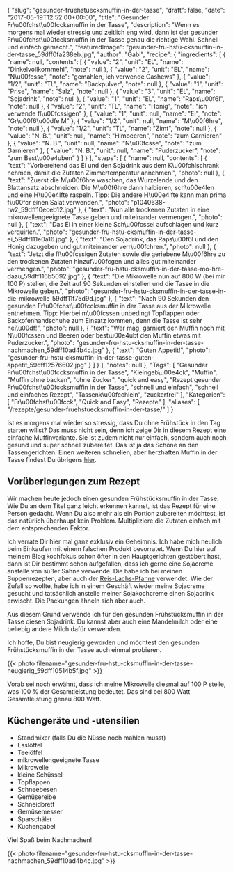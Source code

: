 {
    "slug": "gesunder-fruehstuecksmuffin-in-der-tasse",
    "draft": false,
    "date": "2017-05-19T12:52:00+00:00",
    "title": "Gesunder Fr\u00fchst\u00fccksmuffin in der Tasse",
    "description": "Wenn es morgens mal wieder stressig und zeitlich eng wird, dann ist der gesunder Fr\u00fchst\u00fccksmuffin in der Tasse genau die richtige Wahl. Schnell und einfach gemacht.",
    "featuredImage": "gesunder-fru-hstu-cksmuffin-in-der-tasse_59dff0fa238eb.jpg",
    "author": "Gabi",
    "recipe": {
        "ingredients": [
            {
                "name": null,
                "contents": [
                    {
                        "value": "2",
                        "unit": "EL",
                        "name": "Dinkelvollkornmehl",
                        "note": null
                    },
                    {
                        "value": "2",
                        "unit": "EL",
                        "name": "N\u00fcsse",
                        "note": "gemahlen, ich verwende Cashews"
                    },
                    {
                        "value": "1\/2",
                        "unit": "TL",
                        "name": "Backpulver",
                        "note": null
                    },
                    {
                        "value": "1",
                        "unit": "Prise",
                        "name": "Salz",
                        "note": null
                    },
                    {
                        "value": "3",
                        "unit": "EL",
                        "name": "Sojadrink",
                        "note": null
                    },
                    {
                        "value": "1",
                        "unit": "EL",
                        "name": "Raps\u00f6l",
                        "note": null
                    },
                    {
                        "value": "2",
                        "unit": "TL",
                        "name": "Honig",
                        "note": "ich verwende fl\u00fcssigen"
                    },
                    {
                        "value": "1",
                        "unit": null,
                        "name": "Ei",
                        "note": "Gr\u00f6\u00dfe M"
                    },
                    {
                        "value": "1\/2",
                        "unit": null,
                        "name": "M\u00f6hre",
                        "note": null
                    },
                    {
                        "value": "1\/2",
                        "unit": "TL",
                        "name": "Zimt",
                        "note": null
                    },
                    {
                        "value": "N. B.",
                        "unit": null,
                        "name": "Himbeeren",
                        "note": "zum Garnieren"
                    },
                    {
                        "value": "N. B.",
                        "unit": null,
                        "name": "N\u00fcsse",
                        "note": "zum Garnieren"
                    },
                    {
                        "value": "N. B.",
                        "unit": null,
                        "name": "Puderzucker",
                        "note": "zum Best\u00e4uben"
                    }
                ]
            }
        ],
        "steps": [
            {
                "name": null,
                "contents": [
                    {
                        "text": "Vorbereitend das Ei und den Sojadrink aus dem K\u00fchlschrank nehmen, damit die Zutaten Zimmertemperatur annehmen.",
                        "photo": null
                    },
                    {
                        "text": "Zuerst die M\u00f6hre waschen, das Wurzelende und den Blattansatz abschneiden. Die M\u00f6hre dann halbieren, sch\u00e4len und eine H\u00e4lfte raspeln. Tipp: Die andere H\u00e4lfte kann man prima f\u00fcr einen Salat verwenden.",
                        "photo": "p1040638-rw2_59dff10eceb12.jpg"
                    },
                    {
                        "text": "Nun alle trockenen Zutaten in eine mikrowellengeeignete Tasse geben und miteinander vermengen.",
                        "photo": null
                    },
                    {
                        "text": "Das Ei in einer kleine Sch\u00fcssel aufschlagen und kurz verquirlen.",
                        "photo": "gesunder-fru-hstu-cksmuffin-in-der-tasse-ei_59dff111e0a16.jpg"
                    },
                    {
                        "text": "Den Sojadrink, das Raps\u00f6l und den Honig dazugeben und gut miteinander verr\u00fchren.",
                        "photo": null
                    },
                    {
                        "text": "Jetzt die fl\u00fcssigen Zutaten sowie die geriebene M\u00f6hre zu den trockenen Zutaten hinzuf\u00fcgen und alles gut miteinander vermengen.",
                        "photo": "gesunder-fru-hstu-cksmuffin-in-der-tasse-mo-hre-dazu_59dff116b5092.jpg"
                    },
                    {
                        "text": "Die Mikrowelle nun auf 800 W (bei mir 100 P) stellen, die Zeit auf 90 Sekunden einstellen und die Tasse in die Mikrowelle geben.",
                        "photo": "gesunder-fru-hstu-cksmuffin-in-der-tasse-in-die-mikrowelle_59dff11f75d9d.jpg"
                    },
                    {
                        "text": "Nach 90 Sekunden den gesunden Fr\u00fchst\u00fccksmuffin  in der Tasse aus der Mikrowelle entnehmen. Tipp: Hierbei m\u00fcssen unbedingt Topflappen oder Backofenhandschuhe zum Einsatz kommen, denn die Tasse ist sehr hei\u00df!",
                        "photo": null
                    },
                    {
                        "text": "Wer mag, garniert den Muffin noch mit N\u00fcssen und Beeren oder best\u00e4ubt den Muffin etwas mit Puderzucker.",
                        "photo": "gesunder-fru-hstu-cksmuffin-in-der-tasse-nachmachen_59dff10ad4b4c.jpg"
                    },
                    {
                        "text": "Guten Appetit!",
                        "photo": "gesunder-fru-hstu-cksmuffin-in-der-tasse-guten-appetit_59dff12576602.jpg"
                    }
                ]
            }
        ],
        "notes": null
    },
    "Tags": [
        "Gesunder Fr\u00fchst\u00fccksmuffin in der Tasse",
        "Kleingeb\u00e4ck",
        "Muffin",
        "Muffin ohne backen",
        "ohne Zucker",
        "quick and easy",
        "Rezept gesunder Fr\u00fchst\u00fccksmuffin in der Tasse",
        "schnell und einfach",
        "schnell und einfaches Rezept",
        "Tassenk\u00fcchlein",
        "zuckerfrei"
    ],
    "Kategorien": [
        "Fr\u00fchst\u00fcck",
        "Quick and Easy",
        "Rezepte"
    ],
    "aliases": [
        "\/rezepte\/gesunder-fruehstuecksmuffin-in-der-tasse\/"
    ]
}

Ist es morgens mal wieder so stressig, dass Du ohne Frühstück in den Tag starten willst? Das muss nicht sein, denn ich zeige Dir in diesem Rezept eine einfache Muffinvariante. Sie ist zudem nicht nur einfach, sondern auch noch gesund und super schnell zubereitet. Das ist ja das Schöne an den Tassengerichten. Einen weiteren schnellen, aber herzhaften Muffin in der Tasse findest Du übrigens [hier][1].

## Vorüberlegungen zum Rezept

Wir machen heute jedoch einen gesunden Frühstücksmuffin in der Tasse. Wie Du an dem Titel ganz leicht erkennen kannst, ist das Rezept für eine Person gedacht. Wenn Du also mehr als ein Portion zubereiten möchtest, ist das natürlich überhaupt kein Problem. Multipliziere die Zutaten einfach mit dem entsprechenden Faktor.

Ich verrate Dir hier mal ganz exklusiv ein Geheimnis. Ich habe mich neulich beim Einkaufen mit einem falschen Produkt bevorratet. Wenn Du hier auf meinem Blog kochfokus schon öfter in den Hauptgerichten gestöbert hast, dann ist Dir bestimmt schon aufgefallen, dass ich gerne eine Sojacreme anstelle von süßer Sahne verwende. Die habe ich bei meinen Suppenrezepten, aber auch der [Reis-Lachs-Pfanne][2] verwendet. Wie der Zufall so wollte, habe ich in einem Geschäft wieder meine Sojacreme gesucht und tatsächlich anstelle meiner Sojakochcreme einen Sojadrink erwischt. Die Packungen ähneln sich aber auch.

Aus diesem Grund verwende ich für den gesunden Frühstücksmuffin in der Tasse diesen Sojadrink. Du kannst aber auch eine Mandelmilch oder eine beliebig andere Milch dafür verwenden.

Ich hoffe, Du bist neugierig geworden und möchtest den gesunden Frühstücksmuffin in der Tasse auch einmal probieren.

{{< photo filename="gesunder-fru-hstu-cksmuffin-in-der-tasse-neugierig_59dff10514b5f.jpg" >}}

Vorab sei noch erwähnt, dass ich meine Mikrowelle diesmal auf 100 P stelle, was 100 % der Gesamtleistung bedeutet. Das sind bei 800 Watt Gesamtleistung genau 800 Watt.

## Küchengeräte und -utensilien

 * Standmixer (falls Du die Nüsse noch mahlen musst)
 * Esslöffel
 * Teelöffel
 * mikrowellengeeignete Tasse
 * Mikrowelle
 * kleine Schüssel
 * Topflappen
 * Schneebesen
 * Gemüsereibe
 * Schneidbrett
 * Gemüsemesser
 * Sparschäler
 * Kuchengabel

Viel Spaß beim Nachmachen!

{{< photo filename="gesunder-fru-hstu-cksmuffin-in-der-tasse-nachmachen_59dff10ad4b4c.jpg" >}}

 [1]: https://kochfokus.de/rezepte/schneller-und-koestlicher-pizzamuffin-in-der-tasse/
 [2]: https://kochfokus.de/rezepte/reis-lachs-pfanne-mit-brokkoli/